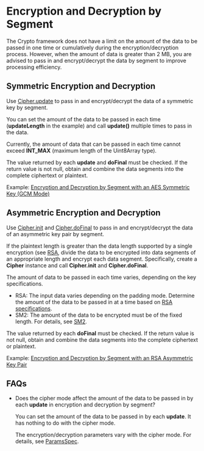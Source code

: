 # Encryption and Decryption by Segment

The Crypto framework does not have a limit on the amount of the data to be passed in one time or cumulatively during the encryption/decryption process. However, when the amount of data is greater than 2 MB, you are advised to pass in and encrypt/decrypt the data by segment to improve processing efficiency.

## Symmetric Encryption and Decryption

Use [Cipher.update](../../reference/apis-crypto-architecture-kit/js-apis-cryptoFramework.md#update-1) to pass in and encrypt/decrypt the data of a symmetric key by segment.

You can set the amount of the data to be passed in each time (**updateLength** in the example) and call **update()** multiple times to pass in the data.

Currently, the amount of data that can be passed in each time cannot exceed **INT_MAX** (maximum length of the Uint8Array type).

The value returned by each **update** and **doFinal** must be checked. If the return value is not null, obtain and combine the data segments into the complete ciphertext or plaintext.

Example: [Encryption and Decryption by Segment with an AES Symmetric Key (GCM Mode)](crypto-aes-sym-encrypt-decrypt-gcm-by-segment.md)

## Asymmetric Encryption and Decryption

Use [Cipher.init](../../reference/apis-crypto-architecture-kit/js-apis-cryptoFramework.md#init-1) and [Cipher.doFinal](../../reference/apis-crypto-architecture-kit/js-apis-cryptoFramework.md#dofinal-1) to pass in and encrypt/decrypt the data of an asymmetric key pair by segment.

If the plaintext length is greater than the data length supported by a single encryption (see [RSA](crypto-asym-encrypt-decrypt-spec.md#rsa), divide the data to be encrypted into data segments of an appropriate length and encrypt each data segment. Specifically, create a **Cipher** instance and call **Cipher.init** and **Cipher.doFinal**.

The amount of data to be passed in each time varies, depending on the key specifications.

- RSA: The input data varies depending on the padding mode. Determine the amount of the data to be passed in at a time based on [RSA specifications](crypto-asym-encrypt-decrypt-spec.md#rsa).
- SM2: The amount of the data to be encrypted must be of the fixed length. For details, see [SM2](crypto-asym-encrypt-decrypt-spec.md#sm2).

The value returned by each **doFinal** must be checked. If the return value is not null, obtain and combine the data segments into the complete ciphertext or plaintext.

Example: [Encryption and Decryption by Segment with an RSA Asymmetric Key Pair](crypto-rsa-asym-encrypt-decrypt-by-segment.md)

## FAQs

- Does the cipher mode affect the amount of the data to be passed in by each **update** in encryption and decryption by segment?

   You can set the amount of the data to be passed in by each **update**. It has nothing to do with the cipher mode.

   The encryption/decryption parameters vary with the cipher mode. For details, see [ParamsSpec](../../reference/apis-crypto-architecture-kit/js-apis-cryptoFramework.md#paramsspec).
